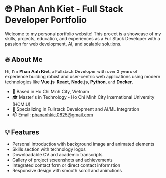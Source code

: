 # 🌐 Phan Anh Kiet - Full Stack Developer Portfolio

Welcome to my personal portfolio website! This project is a showcase of my skills, projects, education, and experiences as a Full Stack Developer with a passion for web development, AI, and scalable solutions.

## 🔥 About Me

Hi, I'm **Phan Anh Kiet**, a Fullstack Developer with over 3 years of experience building robust and user-centric web applications using modern technologies like **Vue.js**, **React**, **Node.js**, **Python**, and **Docker**.

- 📍 Based in Ho Chi Minh City, Vietnam
- 🎓 Master's in Technology - Ho Chi Minh City International University (HCMIU)
- 💼 Specializing in Fullstack Development and AI/ML Integration
- 📫 Email: phananhkiet0825@gmail.com

## 💡 Features

- Personal introduction with background image and animated elements
- Skills section with technology logos
- Downloadable CV and academic transcripts
- Gallery of project screenshots and achievements
- Integrated contact form or direct contact information
- Responsive design with smooth scroll and animations

